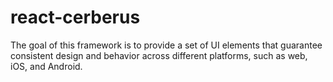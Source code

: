 # react-cerberus

The goal of this framework is to provide a set of UI elements that guarantee consistent design and behavior across different platforms, such as web, iOS, and Android.
